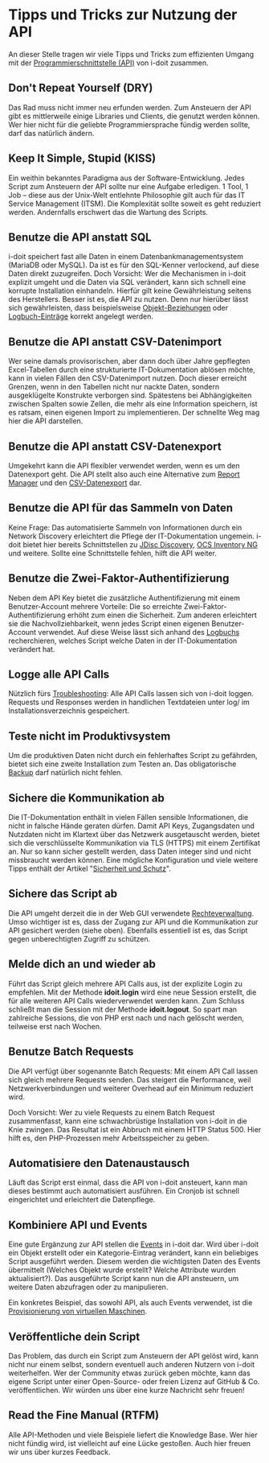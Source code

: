 # Tipps und Tricks zur Nutzung der API

An dieser Stelle tragen wir viele Tipps und Tricks zum effizienten Umgang mit der [Programmierschnittstelle (API)](./index.md) von i-doit zusammen.

Don't Repeat Yourself (DRY)
---------------------------

Das Rad muss nicht immer neu erfunden werden. Zum Ansteuern der API gibt es mittlerweile einige Libraries und Clients, die genutzt werden können. Wer hier nicht für die geliebte Programmiersprache fündig werden sollte, darf das natürlich ändern.

Keep It Simple, Stupid (KISS)
-----------------------------

Ein weithin bekanntes Paradigma aus der Software-Entwicklung. Jedes Script zum Ansteuern der API sollte nur eine Aufgabe erledigen. 1 Tool, 1 Job – diese aus der Unix-Welt entlehnte Philosophie gilt auch für das IT Service Management (ITSM). Die Komplexität sollte soweit es geht reduziert werden. Andernfalls erschwert das die Wartung des Scripts.

Benutze die API anstatt SQL
---------------------------

i-doit speichert fast alle Daten in einem Datenbankmanagementsystem (MariaDB oder MySQL). Da ist es für den SQL-Kenner verlockend, auf diese Daten direkt zuzugreifen. Doch Vorsicht: Wer die Mechanismen in i-doit explizit umgeht und die Daten via SQL verändert, kann sich schnell eine korrupte Installation einhandeln. Hierfür gilt keine Gewährleistung seitens des Herstellers. Besser ist es, die API zu nutzen. Denn nur hierüber lässt sich gewährleisten, dass beispielsweise [Objekt-Beziehungen](../../grundlagen/objekt-beziehungen.md) oder [Logbuch-Einträge](../../grundlagen/logbuch.md) korrekt angelegt werden.

Benutze die API anstatt CSV-Datenimport
---------------------------------------

Wer seine damals provisorischen, aber dann doch über Jahre gepflegten Excel-Tabellen durch eine strukturierte IT-Dokumentation ablösen möchte, kann in vielen Fällen den CSV-Datenimport nutzen. Doch dieser erreicht Grenzen, wenn in den Tabellen nicht nur nackte Daten, sondern ausgeklügelte Konstrukte verborgen sind. Spätestens bei Abhängigkeiten zwischen Spalten sowie Zellen, die mehr als eine Information speichern, ist es ratsam, einen eigenen Import zu implementieren. Der schnellte Weg mag hier die API darstellen.

Benutze die API anstatt CSV-Datenexport
---------------------------------------

Umgekehrt kann die API flexibler verwendet werden, wenn es um den Datenexport geht. Die API stellt also auch eine Alternative zum [Report Manager](../../auswertungen/report-manager.md) und den [CSV-Datenexport](../../daten-konsolidieren/csv-datenexport.md) dar.

Benutze die API für das Sammeln von Daten
-----------------------------------------

Keine Frage: Das automatisierte Sammeln von Informationen durch ein Network Discovery erleichtert die Pflege der IT-Dokumentation ungemein. i-doit bietet hier bereits Schnittstellen zu [JDisc Discovery](../../daten-konsolidieren/jdisc-discovery.md), [OCS Inventory NG](../ocs-inventory-ng.md) und weitere. Sollte eine Schnittstelle fehlen, hilft die API weiter.

Benutze die Zwei-Faktor-Authentifizierung
-----------------------------------------

Neben dem API Key bietet die zusätzliche Authentifizierung mit einem Benutzer-Account mehrere Vorteile: Die so erreichte Zwei-Faktor-Authentifizierung erhöht zum einen die Sicherheit. Zum anderen erleichtert sie die Nachvollziehbarkeit, wenn jedes Script einen eigenen Benutzer-Account verwendet. Auf diese Weise lässt sich anhand des [Logbuchs](../../grundlagen/logbuch.md) recherchieren, welches Script welche Daten in der IT-Dokumentation verändert hat.

Logge alle API Calls
--------------------

Nützlich fürs [Troubleshooting](../../administration/troubleshooting/index.md): Alle API Calls lassen sich von i-doit loggen. Requests und Responses werden in handlichen Textdateien unter log/ im Installationsverzeichnis gespeichert.

Teste nicht im Produktivsystem
------------------------------

Um die produktiven Daten nicht durch ein fehlerhaftes Script zu gefährden, bietet sich eine zweite Installation zum Testen an. Das obligatorische [Backup](../../wartung-und-betrieb/daten-sichern-und-wiederherstellen/index.md) darf natürlich nicht fehlen.

Sichere die Kommunikation ab
----------------------------

Die IT-Dokumentation enthält in vielen Fällen sensible Informationen, die nicht in falsche Hände geraten dürfen. Damit API Keys, Zugangsdaten und Nutzdaten nicht im Klartext über das Netzwerk ausgetauscht werden, bietet sich die verschlüsselte Kommunikation via TLS (HTTPS) mit einem Zertifikat an. Nur so kann sicher gestellt werden, dass Daten integer sind und nicht missbraucht werden können. Eine mögliche Konfiguration und viele weitere Tipps enthält der Artikel "[Sicherheit und Schutz](../../wartung-und-betrieb/sicherheit-und-schutz.md)".

Sichere das Script ab
---------------------

Die API umgeht derzeit die in der Web GUI verwendete [Rechteverwaltung](../../effizientes-dokumentieren/rechteverwaltung/index.md). Umso wichtiger ist es, dass der Zugang zur API und die Kommunikation zur API gesichert werden (siehe oben). Ebenfalls essentiell ist es, das Script gegen unberechtigten Zugriff zu schützen.

Melde dich an und wieder ab
---------------------------

Führt das Script gleich mehrere API Calls aus, ist der explizite Login zu empfehlen. Mit der Methode **idoit.login** wird eine neue Session erstellt, die für alle weiteren API Calls wiederverwendet werden kann. Zum Schluss schließt man die Session mit der Methode **idoit.logout**. So spart man zahlreiche Sessions, die von PHP erst nach und nach gelöscht werden, teilweise erst nach Wochen.

Benutze Batch Requests
----------------------

Die API verfügt über sogenannte Batch Requests: Mit einem API Call lassen sich gleich mehrere Requests senden. Das steigert die Performance, weil Netzwerkverbindungen und weiterer Overhead auf ein Minimum reduziert wird.

Doch Vorsicht: Wer zu viele Requests zu einem Batch Request zusammenfasst, kann eine schwachbrüstige Installation von i-doit in die Knie zwingen. Das Resultat ist ein Abbruch mit einem HTTP Status 500. Hier hilft es, den PHP-Prozessen mehr Arbeitsspeicher zu geben.

Automatisiere den Datenaustausch
--------------------------------

Läuft das Script erst einmal, dass die API von i-doit ansteuert, kann man dieses bestimmt auch automatisiert ausführen. Ein Cronjob ist schnell eingerichtet und erleichtert die Datenpflege.

Kombiniere API und Events
-------------------------

Eine gute Ergänzung zur API stellen die [Events](../events.md) in i-doit dar. Wird über i-doit ein Objekt erstellt oder ein Kategorie-Eintrag verändert, kann ein beliebiges Script ausgeführt werden. Diesem werden die wichtigsten Daten des Events übermittelt (Welches Objekt wurde erstellt? Welche Attribute wurden aktualisiert?). Das ausgeführte Script kann nun die API ansteuern, um weitere Daten abzufragen oder zu manipulieren.

Ein konkretes Beispiel, das sowohl API, als auch Events verwendet, ist die [Provisionierung von virtuellen Maschinen](../../anwendungsfaelle/vm-provisionieren.md).

Veröffentliche dein Script
--------------------------

Das Problem, das durch ein Script zum Ansteuern der API gelöst wird, kann nicht nur einem selbst, sondern eventuell auch anderen Nutzern von i-doit weiterhelfen. Wer der Community etwas zurück geben möchte, kann das eigene Script unter einer Open-Source- oder freien Lizenz auf GitHub & Co. veröffentlichen. Wir würden uns über eine kurze Nachricht sehr freuen!

Read the Fine Manual (RTFM)
---------------------------

Alle API-Methoden und viele Beispiele liefert die Knowledge Base. Wer hier nicht fündig wird, ist vielleicht auf eine Lücke gestoßen. Auch hier freuen wir uns über kurzes Feedback.
